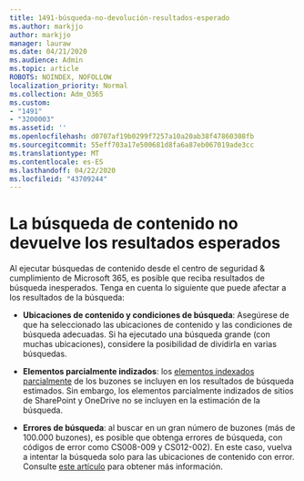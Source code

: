 ```yaml
---
title: 1491-búsqueda-no-devolución-resultados-esperado
ms.author: markjjo
author: markjjo
manager: lauraw
ms.date: 04/21/2020
ms.audience: Admin
ms.topic: article
ROBOTS: NOINDEX, NOFOLLOW
localization_priority: Normal
ms.collection: Adm_O365
ms.custom:
- "1491"
- "3200003"
ms.assetid: ''
ms.openlocfilehash: d0707af19b0299f7257a10a20ab38f47860308fb
ms.sourcegitcommit: 55eff703a17e500681d8fa6a87eb067019ade3cc
ms.translationtype: MT
ms.contentlocale: es-ES
ms.lasthandoff: 04/22/2020
ms.locfileid: "43709244"
---
```

# <a name="content-search-not-returning-expected-results"></a>La búsqueda de contenido no devuelve los resultados esperados

Al ejecutar búsquedas de contenido desde el centro de seguridad & cumplimiento de Microsoft 365, es posible que reciba resultados de búsqueda inesperados. Tenga en cuenta lo siguiente que puede afectar a los resultados de la búsqueda:

- **Ubicaciones de contenido y condiciones de búsqueda**: Asegúrese de que ha seleccionado las ubicaciones de contenido y las condiciones de búsqueda adecuadas. Si ha ejecutado una búsqueda grande (con muchas ubicaciones), considere la posibilidad de dividirla en varias búsquedas.

- **Elementos parcialmente indizados**: los [elementos indexados parcialmente](https://docs.microsoft.com/office365/securitycompliance/partially-indexed-items-in-content-search) de los buzones se incluyen en los resultados de búsqueda estimados. Sin embargo, los elementos parcialmente indizados de sitios de SharePoint y OneDrive no se incluyen en la estimación de la búsqueda.

- **Errores de búsqueda**: al buscar en un gran número de buzones (más de 100.000 buzones), es posible que obtenga errores de búsqueda, con códigos de error como CS008-009 y CS012-002). En este caso, vuelva a intentar la búsqueda solo para las ubicaciones de contenido con error. Consulte [este artículo](https://docs.microsoft.com/office365/securitycompliance/retry-failed-content-search) para obtener más información.
